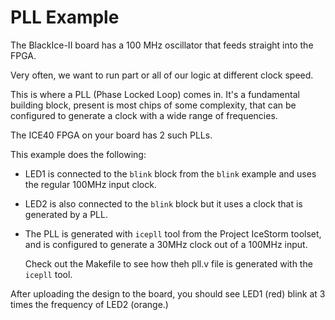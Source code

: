 
# PLL Example

The BlackIce-II board has a 100 MHz oscillator that feeds straight into the FPGA. 

Very often, we want to run part or all of our logic at different clock speed.

This is where a PLL (Phase Locked Loop) comes in. It's a fundamental building block, present
is most chips of some complexity, that can be configured to generate a clock with a wide 
range of frequencies.

The ICE40 FPGA on your board has 2 such PLLs. 

This example does the following:
* LED1 is connected to the ```blink``` block from the ```blink``` example and uses the regular 100MHz input clock.
* LED2 is also connected to the ```blink``` block but it uses a clock that is generated by a PLL.
* The PLL is generated with ```icepll``` tool from the Project IceStorm toolset, and is configured to generate
  a 30MHz clock out of a 100MHz input.

    Check out the Makefile to see how theh pll.v file is generated with the ```icepll``` tool.

After uploading the design to the board, you should see LED1 (red) blink at 3 times the frequency of LED2 (orange.)

